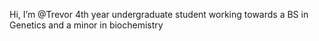 Hi, I’m @Trevor
4th year undergraduate student working towards a BS in Genetics and a minor in biochemistry




<!---
Seysande/Seysande is a ✨ special ✨ repository because its `README.md` (this file) appears on your GitHub profile.
You can click the Preview link to take a look at your changes.
--->
